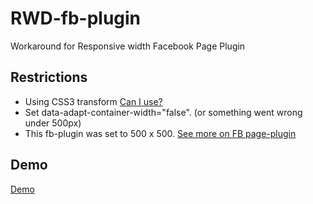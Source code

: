 # RWD-fb-plugin

Workaround for Responsive width Facebook Page Plugin
  
## Restrictions

  * Using CSS3 transform [Can I use?](http://caniuse.com/#search=transform)
  * Set data-adapt-container-width="false". (or something went wrong under 500px)
  * This fb-plugin was set to 500 x 500. [See more on FB page-plugin](https://developers.facebook.com/docs/plugins/page-plugin)

## Demo

[Demo](http://kuofp.github.io/RWD-fb-plugin/)